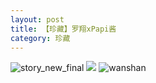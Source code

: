 ```yaml
---
layout: post
title: 【珍藏】罗翔xPapi酱
category: 珍藏
---
```

![story_new_final](http://rfbyhtcfm.hd-bkt.clouddn.com/img/story_new_final_0322.png)
![](http://rfbyavrvr.hd-bkt.clouddn.com/img/luo-220721-1.jpg)
![wanshan](http://rfbyhtcfm.hd-bkt.clouddn.com/img/wanshan.png)





  




